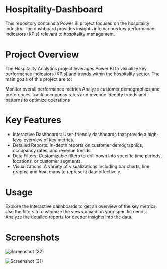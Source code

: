# Hospitality-Dashboard
This repository contains a Power BI project focused on the hospitality industry. The dashboard provides insights into various key performance indicators (KPIs) relevant to hospitality management.

# Project Overview
The Hospitality Analytics project leverages Power BI to visualize key performance indicators (KPIs) and trends within the hospitality sector. The main goals of this project are to:

Monitor overall performance metrics
Analyze customer demographics and preferences
Track occupancy rates and revenue
Identify trends and patterns to optimize operations

# Key Features
* Interactive Dashboards: User-friendly dashboards that provide a high-level overview of key metrics.
* Detailed Reports: In-depth reports on customer demographics, occupancy rates, and revenue trends.
* Data Filters: Customizable filters to drill down into specific time periods, locations, or customer segments.
* Visualizations: A variety of visualizations including bar charts, line graphs, and heat maps to represent data effectively.

# Usage
Explore the interactive dashboards to get an overview of the key metrics.
Use the filters to customize the views based on your specific needs.
Analyze the detailed reports for deeper insights into the data.

# Screenshots

![Screenshot (32)](https://github.com/Tusharwagh16/Hospitality-Dashboard/assets/165489732/0221a5a3-1064-4154-addc-2e84cc697af1)

![Screenshot (31)](https://github.com/Tusharwagh16/Hospitality-Dashboard/assets/165489732/9e06c743-f139-4a79-bd57-738aeea08e11)




